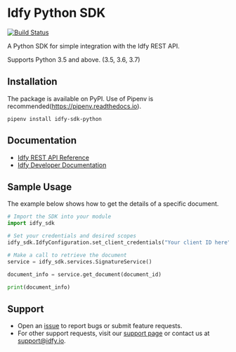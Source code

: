 # Idfy Python SDK
[![Build Status](https://travis-ci.org/idfy-io/idfy-sdk-python.svg?branch=master)](https://travis-ci.org/idfy-io/idfy-sdk-python)

A Python SDK for simple integration with the Idfy REST API.

Supports Python 3.5 and above. (3.5, 3.6, 3.7)

## Installation
The package is available on PyPI. Use of Pipenv is recommended(https://pipenv.readthedocs.io).

    pipenv install idfy-sdk-python


## Documentation
- [Idfy REST API Reference](https://developer.idfy.io/api)
- [Idfy Developer Documentation](https://docs.idfy.io)


## Sample Usage
The example below shows how to get the details of a specific document.

```python
# Import the SDK into your module
import idfy_sdk

# Set your credentials and desired scopes
idfy_sdk.IdfyConfiguration.set_client_credentials("Your client ID here", "Your client secret here", ["A list containing all your desired scopes (see documentation)"])

# Make a call to retrieve the document
service = idfy_sdk.services.SignatureService()

document_info = service.get_document(document_id)

print(document_info)
```

## Support
- Open an [issue](https://github.com/idfy-io/idfy-sdk-python/issues) to report bugs or submit feature requests.
- For other support requests, visit our [support page](https://support.idfy.io) or contact us at [support@idfy.io](mailto:support@idfy.io).